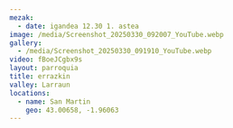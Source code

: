 ```yaml
---
mezak:
  - date: igandea 12.30 1. astea
image: /media/Screenshot_20250330_092007_YouTube.webp
gallery:
  - /media/Screenshot_20250330_091910_YouTube.webp
video: fBoeJCgbx9s
layout: parroquia
title: errazkin
valley: Larraun
locations:
  - name: San Martin
    geo: 43.00658, -1.96063
---
```

